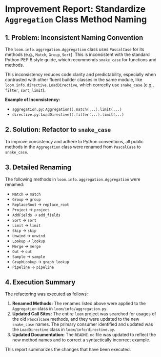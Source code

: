 # Improvement Report: Standardize `Aggregation` Class Method Naming

## 1. Problem: Inconsistent Naming Convention

The `loom.info.aggregation.Aggregation` class uses `PascalCase` for its methods (e.g., `Match`, `Group`, `Sort`). This is inconsistent with the standard Python PEP 8 style guide, which recommends `snake_case` for functions and methods.

This inconsistency reduces code clarity and predictability, especially when contrasted with other fluent builder classes in the same module, like `loom.info.directive.LoadDirective`, which correctly use `snake_case` (e.g., `filter`, `sort`, `limit`).

**Example of Inconsistency:**

- `aggregation.py`: `Aggregation().match(...).limit(...)`
- `directive.py`: `LoadDirective().filter(...).limit(...)`

## 2. Solution: Refactor to `snake_case`

To improve consistency and adhere to Python conventions, all public methods in the `Aggregation` class were renamed from `PascalCase` to `snake_case`.

## 3. Detailed Renaming

The following methods in `loom.info.aggregation.Aggregation` were renamed:

- `Match` -> `match`
- `Group` -> `group`
- `ReplaceRoot` -> `replace_root`
- `Project` -> `project`
- `AddFields` -> `add_fields`
- `Sort` -> `sort`
- `Limit` -> `limit`
- `Skip` -> `skip`
- `Unwind` -> `unwind`
- `Lookup` -> `lookup`
- `Merge` -> `merge`
- `Out` -> `out`
- `Sample` -> `sample`
- `GraphLookup` -> `graph_lookup`
- `Pipeline` -> `pipeline`

## 4. Execution Summary

The refactoring was executed as follows:

1.  **Renamed Methods:** The renames listed above were applied to the `Aggregation` class in `loom/info/aggregation.py`.
2.  **Updated Call Sites:** The entire `loom` project was searched for usages of the old `PascalCase` methods, and they were updated to the new `snake_case` names. The primary consumer identified and updated was the `LoadDirective` class in `loom/info/directive.py`.
3.  **Updated Documentation:** The `README.md` file was updated to reflect the new method names and to correct a syntactically incorrect example.

This report summarizes the changes that have been executed.
